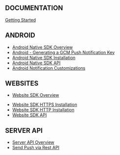 <h2>DOCUMENTATION</h2>

[Getting Started](Getting-Started.md)

<!-- <h2>IOS</h2>

* [iOS Native SDK Overview](iOS/iOS-Native-SDK-Overview.md)
* [Generating an iOS Push Certificate](iOS/Generating-an-iOS-Push-Certificate.md)
* [iOS Native SDK Installation](iOS/iOS-Native-SDK-Installation.md)
* [iOS Native SDK API](iOS/iOS-Native-SDK-API.md) -->

<h2>ANDROID</h2>

* [Android Native SDK Overview](Android/Android-Native-SDK-Overview.md)
* [Android - Generating a GCM Push Notification Key](Android/Android-Generating-a-GCM-Push-Notification-Key.md)
* [Android Native SDK Installation](Android/Android-Native-SDK-Installation.md)
* [Android Native SDK API](Android/Android-Native-SDK-API.md)
* [Android Notification Customizations](Android/Android-Notification-Customizations.md)

<h2>WEBSITES</h2>

* [Website SDK Overview](Websdk/Website-SDK-Overview.md)
<!-- * [Website - Generating a GCM Push Notification Key](Websdk/Website-Generating-a-GCM-Push-Notification-Key.md) -->
* [Website SDK HTTPS Installation](Websdk/Website-SDK-HTTPS-Installation.md)
* [Website SDK HTTP Installation](Websdk/Website-SDK-HTTP-Installation.md)
* [Website SDK API](Websdk/Website-SDK-API.md)

<h2>SERVER API</h2>

* [Server API Overview](API/Server-API-Overview.md)
* [Send Push via Rest API](API/notifications-Create-Notification.md)